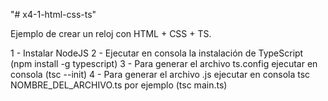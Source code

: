 "# x4-1-html-css-ts" 

Ejemplo de crear un reloj con HTML + CSS + TS.

1 - Instalar NodeJS
2 - Ejecutar en consola la instalación de TypeScript (npm install -g typescript)
3 - Para generar el archivo ts.config ejecutar en consola (tsc --init)
4 - Para generar el archivo .js ejecutar en consola tsc NOMBRE_DEL_ARCHIVO.ts por ejemplo (tsc main.ts)
